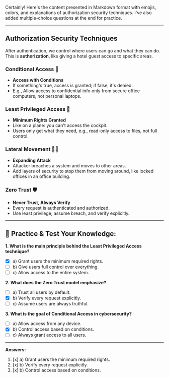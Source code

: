 Certainly! Here's the content presented in Markdown format with emojis, colors, and explanations of authorization security techniques. I've also added multiple-choice questions at the end for practice.

---

## Authorization Security Techniques

After authentication, we control where users can go and what they can do. This is **authorization**, like giving a hotel guest access to specific areas.

### Conditional Access 🚪

- **Access with Conditions**
- If something's true, access is granted; if false, it's denied.
- E.g., Allow access to confidential info only from secure office computers, not personal laptops.

### Least Privileged Access 🔑

- **Minimum Rights Granted**
- Like on a plane: you can't access the cockpit.
- Users only get what they need, e.g., read-only access to files, not full control.

### Lateral Movement 🏃‍♂️

- **Expanding Attack**
- Attacker breaches a system and moves to other areas.
- Add layers of security to stop them from moving around, like locked offices in an office building.

### Zero Trust 🛡️

- **Never Trust, Always Verify**
- Every request is authenticated and authorized.
- Use least privilege, assume breach, and verify explicitly.
  
---

## 🧠 **Practice & Test Your Knowledge:**

**1. What is the main principle behind the Least Privileged Access technique?**
- [x] a) Grant users the minimum required rights.
- [ ] b) Give users full control over everything.
- [ ] c) Allow access to the entire system.

**2. What does the Zero Trust model emphasize?**
- [ ] a) Trust all users by default.
- [x] b) Verify every request explicitly.
- [ ] c) Assume users are always truthful.

**3. What is the goal of Conditional Access in cybersecurity?**
- [ ] a) Allow access from any device.
- [x] b) Control access based on conditions.
- [ ] c) Always grant access to all users.

---

**Answers:**
1. [x] a) Grant users the minimum required rights.
2. [x] b) Verify every request explicitly.
3. [x] b) Control access based on conditions.